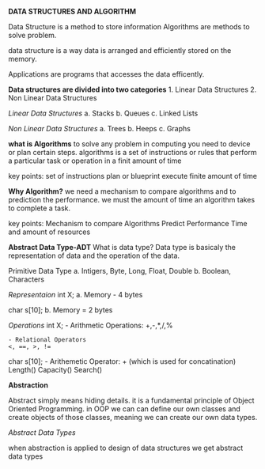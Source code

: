 **DATA STRUCTURES AND ALGORITHM**

Data Structure is a method to store information
Algorithms are methods to solve problem.

data structure is a way data is arranged and efficiently stored on the memory.

Applications are programs that accesses the data efficently.


**Data structures are divided into two categories**
    1. Linear Data Structures
    2. Non Linear Data Structures

*Linear Data Structures*
    a. Stacks
    b. Queues
    c. Linked Lists

*Non Linear Data Structures*
    a. Trees
    b. Heeps
    c. Graphs


**what is Algorithms**
to solve any problem in computing you need to device or plan certain steps. algorithms is a set of instructions or rules that perform a particular task or operation in a finit amount of time

key points:
    set of instructions
    plan or blueprint
    execute finite amount of time

**Why Algorithm?**
we need a mechanism to compare algorithms and to prediction the performance. we must the amount of time an algorithm takes to complete a task.

key points:
    Mechanism to compare Algorithms
    Predict Performance
    Time and amount of resources


**Abstract Data Type-ADT**
What is data type?
Data type is basicaly the representation of data and the operation of the data.

Primitive Data Type 
    a. Intigers, Byte, Long, Float, Double
    b. Boolean, Characters


*Representaion*
int X;
a. Memory - 4 bytes

char s[10];
b. Memory = 2 bytes

*Operations*
int X;
    - Arithmetic Operations:
    +,-,*,/,%

    - Relational Operators
    <, ==, >, !=

char s[10];
    - Arithemetic Operator:
    + (which is used for concatination)
    Length()
    Capacity()
    Search()


**Abstraction**

Abstract simply means hiding details.
it is a fundamental principle of Object Oriented Programming. in OOP we can can define our own classes and create objects of those classes, meaning we can create our own data types.

*Abstract Data Types*

when abstraction is applied to design of data structures we get abstract data types